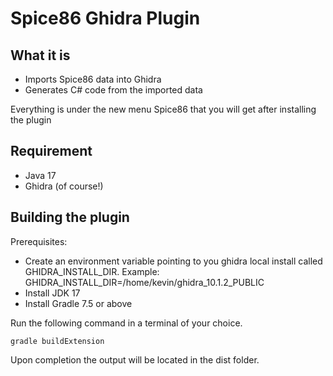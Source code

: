 # Spice86 Ghidra Plugin
## What it is
- Imports Spice86 data into Ghidra
- Generates C# code from the imported data

Everything is under the new menu Spice86 that you will get after installing the plugin
## Requirement
- Java 17
- Ghidra (of course!)

## Building the plugin
Prerequisites:
- Create an environment variable pointing to you ghidra local install called GHIDRA_INSTALL_DIR. Example: GHIDRA_INSTALL_DIR=/home/kevin/ghidra_10.1.2_PUBLIC
- Install JDK 17
- Install Gradle 7.5 or above

Run the following command in a terminal of your choice.
```
gradle buildExtension
```
Upon completion the output will be located in the dist folder.